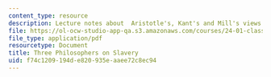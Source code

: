 ```yaml
---
content_type: resource
description: Lecture notes about  Aristotle's, Kant's and Mill's views on slavery.
file: https://ol-ocw-studio-app-qa.s3.amazonaws.com/courses/24-01-classics-of-western-philosophy-spring-2016/f74c1209194de820935eaaee72c8ec94_MIT24_01S16_SES23.pdf
file_type: application/pdf
resourcetype: Document
title: Three Philosophers on Slavery
uid: f74c1209-194d-e820-935e-aaee72c8ec94
---
```

